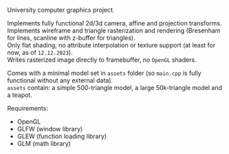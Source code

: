 University computer graphics project.

Implements fully functional 2d/3d camera, affine and projection transforms.
<br>Implements wireframe and triangle rasterization and rendering (Bresenham for lines, scanline with z-buffer for triangles).
<br>Only flat shading, no attribute interpolation or texture support (at least for now, as of `12.12.2023`).
<br>Writes rasterized image directly to framebuffer, no `OpenGL` shaders.

Comes with a minimal model set in `assets` folder (so `main.cpp` is fully functional without any external data).
<br> `assets` contain: a simple 500-triangle model, a large 50k-triangle model and a teapot.

Requirements:
* OpenGL
* GLFW (window library)
* GLEW (function loading library)
* GLM (math library)
